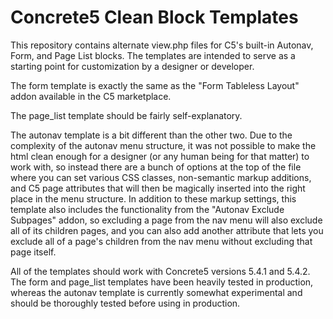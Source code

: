 # Concrete5 Clean Block Templates
This repository contains alternate view.php files for C5's built-in Autonav, Form, and Page List blocks. The templates are intended to serve as a starting point for customization by a designer or developer.

The form template is exactly the same as the "Form Tableless Layout" addon available in the C5 marketplace.

The page_list template should be fairly self-explanatory.

The autonav template is a bit different than the other two. Due to the complexity of the autonav menu structure, it was not possible to make the html clean enough for a designer (or any human being for that matter) to work with, so instead there are a bunch of options at the top of the file where you can set various CSS classes, non-semantic markup additions, and C5 page attributes that will then be magically inserted into the right place in the menu structure. In addition to these markup settings, this template also includes the functionality from the "Autonav Exclude Subpages" addon, so excluding a page from the nav menu will also exclude all of its children pages, and you can also add another attribute that lets you exclude all of a page's children from the nav menu without excluding that page itself.

All of the templates should work with Concrete5 versions 5.4.1 and 5.4.2. The form and page_list templates have been heavily tested in production, whereas the autonav template is currently somewhat experimental and should be thoroughly tested before using in production.
